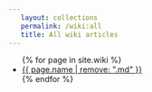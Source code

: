 ```yaml
---
   layout: collections
   permalink: /wiki:all
   title: All wiki articles
---
```


<ul class="collections_list">
   {% for page in site.wiki %}
      <li>
         <a href="{{ page.url }}">{{ page.name | remove: ".md" }}</a>
      </li>
   {% endfor %}
</ul>
